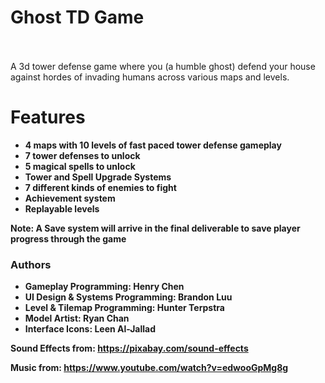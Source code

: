 # Ghost TD Game
<br><br>
A 3d tower defense game where you (a humble ghost) defend your house against hordes of invading humans across various maps and levels.

# Features
- <b> 4 maps with 10 levels of fast paced tower defense gameplay
- <b> 7 tower defenses to unlock
- <b> 5 magical spells to unlock
- <b> Tower and Spell Upgrade Systems
- <b> 7 different kinds of enemies to fight
- <b> Achievement system
- <b> Replayable levels

Note: A Save system will arrive in the final deliverable to save player progress through the game

### Authors
- <b>Gameplay Programming:</b> Henry Chen
- <b>UI Design & Systems Programming</b>: Brandon Luu
- <b>Level & Tilemap Programming</b>: Hunter Terpstra
- <b>Model Artist</b>: Ryan Chan
- <b>Interface Icons</b>: Leen Al-Jallad

Sound Effects from: 
https://pixabay.com/sound-effects

Music from:
https://www.youtube.com/watch?v=edwooGpMg8g